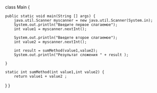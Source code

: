 class Main { 
    
    public static void main(String [] args) { 
        java.util.Scanner myscanner = new java.util.Scanner(System.in);
        System.out.println("Введите первое слагаемое");
        int value1 = myscanner.nextInt();
      
        System.out.println("Введете второе слагаемое");
        int value2 = myscanner.nextInt();
      
        int result = sumMethod(value1,value2);
        System.out.println("Результат сложения " + result );
    
    }
  
    static int sumMethod(int value1,int value2) { 
        return value1 + value2 ;
  }
}
